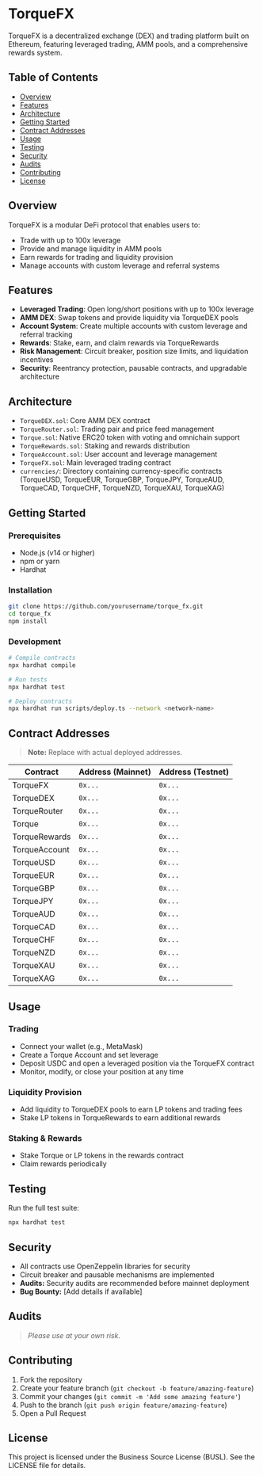# TorqueFX

TorqueFX is a decentralized exchange (DEX) and trading platform built on Ethereum, featuring leveraged trading, AMM pools, and a comprehensive rewards system.

## Table of Contents

- [Overview](#overview)
- [Features](#features)
- [Architecture](#architecture)
- [Getting Started](#getting-started)
- [Contract Addresses](#contract-addresses)
- [Usage](#usage)
- [Testing](#testing)
- [Security](#security)
- [Audits](#audits)
- [Contributing](#contributing)
- [License](#license)

## Overview

TorqueFX is a modular DeFi protocol that enables users to:
- Trade with up to 100x leverage
- Provide and manage liquidity in AMM pools
- Earn rewards for trading and liquidity provision
- Manage accounts with custom leverage and referral systems

## Features

- **Leveraged Trading**: Open long/short positions with up to 100x leverage
- **AMM DEX**: Swap tokens and provide liquidity via TorqueDEX pools
- **Account System**: Create multiple accounts with custom leverage and referral tracking
- **Rewards**: Stake, earn, and claim rewards via TorqueRewards
- **Risk Management**: Circuit breaker, position size limits, and liquidation incentives
- **Security**: Reentrancy protection, pausable contracts, and upgradable architecture

## Architecture

- `TorqueDEX.sol`: Core AMM DEX contract
- `TorqueRouter.sol`: Trading pair and price feed management
- `Torque.sol`: Native ERC20 token with voting and omnichain support
- `TorqueRewards.sol`: Staking and rewards distribution
- `TorqueAccount.sol`: User account and leverage management
- `TorqueFX.sol`: Main leveraged trading contract
- `currencies/`: Directory containing currency-specific contracts (TorqueUSD, TorqueEUR, TorqueGBP, TorqueJPY, TorqueAUD, TorqueCAD, TorqueCHF, TorqueNZD, TorqueXAU, TorqueXAG)

## Getting Started

### Prerequisites

- Node.js (v14 or higher)
- npm or yarn
- Hardhat

### Installation

```bash
git clone https://github.com/yourusername/torque_fx.git
cd torque_fx
npm install
```

### Development

```bash
# Compile contracts
npx hardhat compile

# Run tests
npx hardhat test

# Deploy contracts
npx hardhat run scripts/deploy.ts --network <network-name>
```

## Contract Addresses

> **Note:** Replace with actual deployed addresses.

| Contract         | Address (Mainnet) | Address (Testnet) |
|------------------|------------------|-------------------|
| TorqueFX         | `0x...`          | `0x...`           |
| TorqueDEX        | `0x...`          | `0x...`           |
| TorqueRouter     | `0x...`          | `0x...`           |
| Torque           | `0x...`          | `0x...`           |
| TorqueRewards    | `0x...`          | `0x...`           |
| TorqueAccount    | `0x...`          | `0x...`           |
| TorqueUSD        | `0x...`          | `0x...`           |
| TorqueEUR        | `0x...`          | `0x...`           |
| TorqueGBP        | `0x...`          | `0x...`           |
| TorqueJPY        | `0x...`          | `0x...`           |
| TorqueAUD        | `0x...`          | `0x...`           |
| TorqueCAD        | `0x...`          | `0x...`           |
| TorqueCHF        | `0x...`          | `0x...`           |
| TorqueNZD        | `0x...`          | `0x...`           |
| TorqueXAU        | `0x...`          | `0x...`           |
| TorqueXAG        | `0x...`          | `0x...`           |

## Usage

### Trading

- Connect your wallet (e.g., MetaMask)
- Create a Torque Account and set leverage
- Deposit USDC and open a leveraged position via the TorqueFX contract
- Monitor, modify, or close your position at any time

### Liquidity Provision

- Add liquidity to TorqueDEX pools to earn LP tokens and trading fees
- Stake LP tokens in TorqueRewards to earn additional rewards

### Staking & Rewards

- Stake Torque or LP tokens in the rewards contract
- Claim rewards periodically

## Testing

Run the full test suite:

```bash
npx hardhat test
```

## Security

- All contracts use OpenZeppelin libraries for security
- Circuit breaker and pausable mechanisms are implemented
- **Audits:** Security audits are recommended before mainnet deployment
- **Bug Bounty:** [Add details if available]

## Audits

> _Please use at your own risk._

## Contributing

1. Fork the repository
2. Create your feature branch (`git checkout -b feature/amazing-feature`)
3. Commit your changes (`git commit -m 'Add some amazing feature'`)
4. Push to the branch (`git push origin feature/amazing-feature`)
5. Open a Pull Request

## License

This project is licensed under the Business Source License (BUSL). See the LICENSE file for details.
